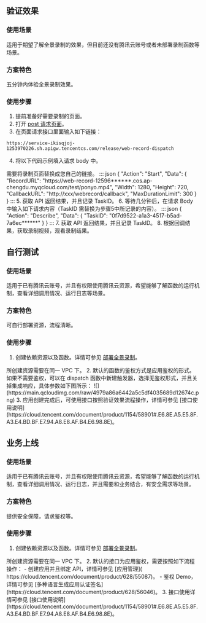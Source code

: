 

## 验证效果

### 使用场景

适用于期望了解全景录制的效果，但目前还没有腾讯云账号或者未部署录制函数等场景。

### 方案特色

五分钟内体验全景录制效果。

### 使用步骤

1. 提前准备好需要录制的页面。
2. 打开 [post 请求页面](http://coolaf.com/tool/post)。
3. 在页面请求接口里面输入如下链接：
```
https://service-ikisqjoj-1253970226.sh.apigw.tencentcs.com/release/web-record-dispatch
```
4. 将以下代码示例填入请求 body 中。
<dx-alert infotype="notice" title="">
需要将录制页面替换成您自己的链接。
</dx-alert>
<dx-codeblock>
::: json
{
    "Action": "Start",
    "Data": {
        "RecordURL": "https://web-record-12596******.cos.ap-chengdu.myqcloud.com/test/ponyo.mp4", 
        "Width": 1280,
        "Height": 720,
        "CallbackURL": "http://xxx/webrecord/callback",
        "MaxDurationLimit": 300        
    }
}
:::
</dx-codeblock>
5. 获取 API 返回结果，并且记录 TaskID。
6. 等待几分钟后，在请求 Body 中输入如下请求内容（TaskID 需替换为步骤5中所记录的内容）。
<dx-codeblock>
::: json
{
    "Action": "Describe", 
    "Data": {
        "TaskID": "0f7d9522-a1a3-4517-b5ad-7a6ec******"
    }
}
:::
</dx-codeblock>
7. 获取 API 返回结果，并且记录 TaskID。
8. 根据回调结果，获取录制视频，观看录制结果。



## 自行测试

### 使用场景

适用于已有腾讯云账号，并且有权限使用腾讯云资源，希望能够了解函数的运行机制，查看详细调用情况、运行日志等场景。

### 方案特色

可自行部署资源，流程清晰。

### 使用步骤

1. 创建依赖资源以及函数。详情可参见 [部署全景录制](https://cloud.tencent.com/document/product/1154/58901)。  
<dx-alert infotype="explain" title="">
所创建资源需要在同一 VPC 下。
</dx-alert>
2. 默认的函数的鉴权方式是应用鉴权的形式。如果不需要鉴权，可以在 dispatch 函数中新建触发器，选择无鉴权形式，并且关掉集成响应，具体参数如下图所示：
![](https://main.qcloudimg.com/raw/4979a86a6442a5c5df4035689d12674c.png)
3. 应用创建完成后，可使用接口按照验证效果流程操作，详情可参见 [接口使用说明](https://cloud.tencent.com/document/product/1154/58901#.E6.8E.A5.E5.8F.A3.E4.BD.BF.E7.94.A8.E8.AF.B4.E6.98.8E)。



## 业务上线

### 使用场景

适用于已有腾讯云账号，并且有权限使用腾讯云资源，希望能够了解函数的运行机制，查看详细调用情况、运行日志，并且需要和业务结合，有安全需求等场景。

### 方案特色

提供安全保障，请求鉴权等。

### 使用步骤
1. 创建依赖资源以及函数。详情可参见 [部署全景录制](https://cloud.tencent.com/document/product/1154/58901)。  
<dx-alert infotype="explain" title="">
所创建资源需要在同一 VPC 下。
</dx-alert>
2. 默认的接口为应用鉴权，需要按照如下流程操作：
  - 创建应用并且绑定 API，详情可参见 [应用管理]( https://cloud.tencent.com/document/product/628/55087)。  
  - 鉴权 Demo，详情可参见 [多种语言生成应用认证签名](https://cloud.tencent.com/document/product/628/56046)。  
3. 接口使用详情可参见 [接口使用说明](https://cloud.tencent.com/document/product/1154/58901#.E6.8E.A5.E5.8F.A3.E4.BD.BF.E7.94.A8.E8.AF.B4.E6.98.8E)。
